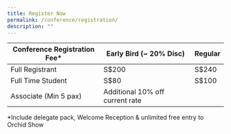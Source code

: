 ```yaml
---
title: Register Now
permalink: /conference/registration/
description: ""
---
```



Conference  Registration Fee* | Early Bird (~ 20% Disc) | Regular |
| -------- | -------- | -------- |
| Full Registrant    | S$200     | S$240    |
| Full Time Student     | S$80     | S$100    |
| Associate (Min 5 pax)    | Additional 10% off current rate |

*Include delegate pack, Welcome Reception & unlimited free entry to Orchid Show